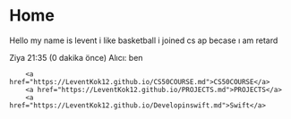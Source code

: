 # Home

Hello my name is levent i like basketball 
i joined cs ap becase ı am retard


Ziya
21:35 (0 dakika önce)
Alıcı: ben

        <a href="https://LeventKok12.github.io/CS50COURSE.md">CS50COURSE</a>
        <a href="https://LeventKok12.github.io/PROJECTS.md">PROJECTS</a>
        <a href="https://LeventKok12.github.io/Developinswift.md">Swift</a>

